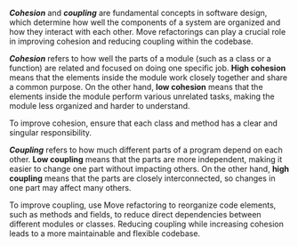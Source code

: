 _**Cohesion**_ and _**coupling**_ are fundamental concepts in software design, which determine how well the components of a
system are organized and how they interact with each other. Move refactorings can play a crucial role in improving
cohesion and reducing coupling within the codebase.

**_Cohesion_** refers to how well the parts of a module (such as a class or a function) are related and focused on doing
one
specific job.
**High cohesion** means that the elements inside the module work closely together and share a common purpose.
On the other hand, **low cohesion** means that the elements inside the module perform various
unrelated tasks, making the module less organized and harder to understand.

To improve cohesion, ensure that each class and method has a clear and singular responsibility.

_**Coupling**_ refers to how much different parts of a program depend on each other.
**Low coupling** means that the parts are more independent, making it easier to change one part without
impacting others.
On the other hand, **high coupling** means that the parts are closely interconnected, so changes in one part may affect
many others.

To improve coupling, use Move refactoring to reorganize code elements, such as methods and fields, to reduce direct
dependencies between different modules or classes.
Reducing coupling while increasing cohesion leads to a more maintainable and flexible codebase.
